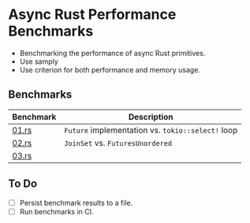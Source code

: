 # Async Rust Performance Benchmarks

- Benchmarking the performance of async Rust primitives.
- Use samply
- Use criterion for both performance and memory usage.

## Benchmarks
| Benchmark | Description |
|-----------|-------------|
| [01.rs](benches/01.rs) | `Future` implementation vs. `tokio::select!` loop |
| [02.rs](benches/02.rs) | `JoinSet` vs. `FuturesUnordered` |
| [03.rs](benches/03.rs) |  |

## To Do
- [ ] Persist benchmark results to a file.
- [ ] Run benchmarks in CI.